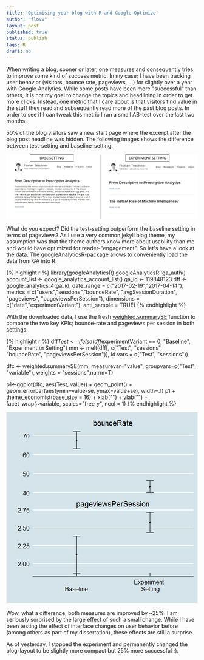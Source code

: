 ```yaml
---
title: 'Optimising your blog with R and Google Optimize'
author: "flovv"
layout: post
published: true
status: publish
tags: R
draft: no
---
```

 

 
 
When writing a blog, sooner or later, one measures and consequently tries to improve some kind of success metric.
In my case; I have been tracking user behavior (visitors, bounce rate, pageviews, ...) for slightly over a year with Google Analytics. While some posts have been more "successful" than others, it is not my goal to change the topics and headlining in order to get more clicks. Instead, one metric that I care about is that visitors find value in the stuff they read and subsequently read more of the past blog posts. In order to see if I can tweak this metric I ran a small AB-test over the last two months. 

50% of the blog visitors saw a new start page where the excerpt after the blog post headline was hidden.
The following images shows the difference between test-setting and baseline-setting. 



![plot of experiment setting](/figures/post20/ContentExperiment.jpg)

 
What do you expect? Did the test-setting outperform the baseline setting in terms of pageviews?
As I use a very common jekyll blog theme, my assumption was that the theme authors know more about usability than me and would have optimized for reader-"engagement".
So let's have a look at the data. The [googleAnalyticsR-package](http://code.markedmondson.me/googleAnalyticsR/) allows to conveniently load the data from GA into R.
 

{% highlight r %}
library(googleAnalyticsR)
googleAnalyticsR::ga_auth()
account_list <- google_analytics_account_list()
ga_id <- 119848123
dff <- google_analytics_4(ga_id, 
                      date_range = c("2017-02-19","2017-04-14"), 
                      metrics = c("users","sessions","bounceRate", "avgSessionDuration",  "pageviews", "pageviewsPerSession"), 
                      dimensions = c("date","experimentVariant"),
                      anti_sample = TRUE)
{% endhighlight %}
 
With the downloaded data, I use the fresh [weighted.summarySE](http://flovv.github.io/Weighted_Mean_Standard_Errors/) function to compare the two key KPIs; bounce-rate and pageviews per session in both settings.
 
 

{% highlight r %}
dff$Test <- ifelse(dff$experimentVariant == 0, "Baseline", "Experiment \n Setting")
mm <- melt(dff[, c("Test", "sessions", "bounceRate", "pageviewsPerSession")], id.vars = c("Test", "sessions"))
 
dfc <- weighted.summarySE(mm, measurevar="value", groupvars=c("Test", "variable"), weights = "sessions",na.rm=T)
 
p1<-ggplot(dfc, aes(Test, value))   + geom_point() +  geom_errorbar(aes(ymin=value-se, ymax=value+se), width=.1)
p1 + theme_economist(base_size = 16) + xlab("") + ylab("") + facet_wrap(~variable, scales="free_y", ncol = 1)
{% endhighlight %}

![plot of chunk unnamed-chunk-11](/figures/post20/unnamed-chunk-11-1.png)
 
Wow, what a difference; both measures are improved by ~25%. I am seriously surprised by the large effect of such a small change. While I have been testing the effect of interface changes on user behavior before (among others as part of my dissertation), these effects are still a surprise.
 
As of yesterday, I stopped the experiment and permanently changed the blog-layout to be slightly more compact but 25% more successful ;).
 
 
